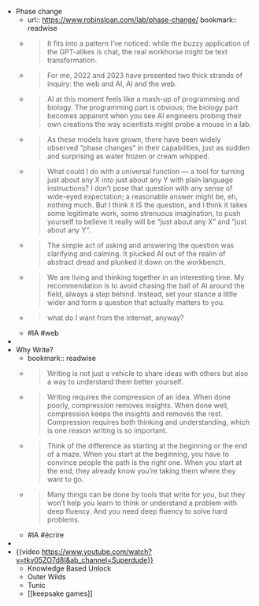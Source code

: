 - Phase change
	- url:: https://www.robinsloan.com/lab/phase-change/
	  bookmark:: readwise
	- > It fits into a pattern I’ve noticed: while the buzzy application of the GPT-alikes is chat, the real workhorse might be text transformation.
	- > For me, 2022 and 2023 have presented two thick strands of inquiry: the web and AI, AI and the web.
	- > AI at this moment feels like a mash-up of programming and biology. The programming part is obvious; the biology part becomes apparent when you see AI engineers probing their own creations the way scientists might probe a mouse in a lab.
	- > As these models have grown, there have been widely observed “phase changes” in their capabilities, just as sudden and surprising as water frozen or cream whipped.
	- > What could I do with a universal function — a tool for turning just about any X into just about any Y with plain language instructions?
	  I don’t pose that question with any sense of wide-eyed expectation; a reasonable answer might be, eh, nothing much. But I think it IS the question, and I think it takes some legitimate work, some strenuous imagination, to push yourself to believe it really will be “just about any X” and “just about any Y”.
	- > The simple act of asking and answering the question was clarifying and calming. It plucked AI out of the realm of abstract dread and plunked it down on the workbench.
	- > We are living and thinking together in an interesting time. My recommendation is to avoid chasing the ball of AI around the field, always a step behind. Instead, set your stance a little wider and form a question that actually matters to you.
	- > what do I want from the internet, anyway?
	- #IA #web
-
- Why Write?
	- bookmark:: readwise
	- > Writing is not just a vehicle to share ideas with others but also a way to understand them better yourself.
	- > Writing requires the compression of an idea. When done poorly, compression removes insights. When done well, compression keeps the insights and removes the rest. Compression requires both thinking and understanding, which is one reason writing is so important.
	- > Think of the difference as starting at the beginning or the end of a maze. When you start at the beginning, you have to convince people the path is the right one. When you start at the end, they already know you’re taking them where they want to go.
	- > Many things can be done by tools that write for you, but they won’t help you learn to think or understand a problem with deep fluency. And you need deep fluency to solve hard problems.
	- #IA #écrire
-
- {{video https://www.youtube.com/watch?v=tkv05ZO7d8I&ab_channel=Superdude}}
	- Knowledge Based Unlock
	- Outer Wilds
	- Tunic
	- [[keepsake games]]